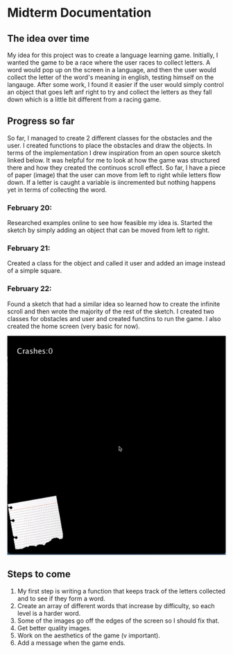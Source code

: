 # Midterm Documentation



## The idea over time

My idea for this project was to create a language learning game. Initially, I wanted the game to be a race where the user races to collect letters. A word would pop up on the screen in a language, and then the user would collect the letter of the word's meaning in english, testing himself on the langauge. After some work, I found it easier if the user would simply control an object that goes left anf right to try and collect the letters as they fall down which is a little bit different from a racing game. 

## Progress so far

So far, I managed to create 2 different classes for the obstacles and the user. I created functions to place the obstacles and draw the objects. In terms of the implementation I drew inspiration from an open source sketch linked below. It was helpful for me to look at how the game was structured there and how they created the continuos scroll effect. So far, I have a piece of paper (image) that the user can move from left to right while letters flow down. If a letter is caught a variable is iincremented but nothing happens yet in terms of collecting the word.


### February 20:

Researched examples online to see how feasible my idea is. Started the sketch by simply adding an object that can be moved from left to right.

### February 21:

Created a class for the object and called it user and added an image instead of a simple square.

### February 22:

Found a sketch that had a similar idea so learned how to create the infinite scroll and then wrote the majority of the rest of the sketch. I created two classes for obstacles and user and created functins to run the game. I also created the home screen (very basic for now).

![](sample.gif)

## Steps to come

1. My first step is writing a function that keeps track of the letters collected and to see if they form a word.
2. Create an array of different words that increase by difficulty, so each level is a harder word.
3. Some of the images go off the edges of the screen so I should fix that.
4. Get better quality images.
5. Work on the aesthetics of the game (v important).
6. Add a message when the game ends.


